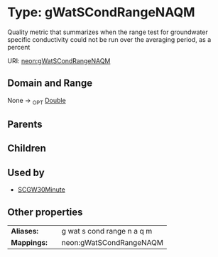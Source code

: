 
# Type: gWatSCondRangeNAQM


Quality metric that summarizes when the range test for groundwater specific conductivity could not be run over the averaging period, as a percent

URI: [neon:gWatSCondRangeNAQM](https://data.neonscience.org/gWatSCondRangeNAQM)


## Domain and Range

None ->  <sub>OPT</sub> [Double](types/Double.md)

## Parents


## Children


## Used by

 * [SCGW30Minute](SCGW30Minute.md)

## Other properties

|  |  |  |
| --- | --- | --- |
| **Aliases:** | | g wat s cond range n a q m |
| **Mappings:** | | neon:gWatSCondRangeNAQM |


